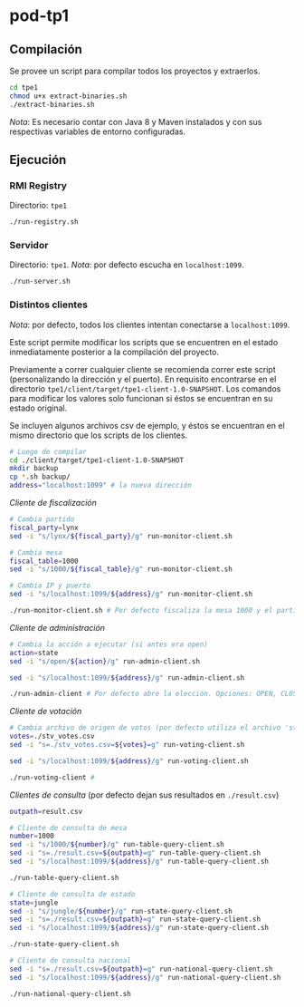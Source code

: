 # pod-tp1

## Compilación

Se provee un script para compilar todos los proyectos y extraerlos. 
```bash
cd tpe1
chmod u+x extract-binaries.sh
./extract-binaries.sh
```

*Nota*: Es necesario contar con Java 8 y Maven instalados y con sus respectivas variables de entorno configuradas.

## Ejecución

### RMI Registry
Directorio: `tpe1`
```bash
./run-registry.sh
```

### Servidor
Directorio: `tpe1`.
*Nota*: por defecto escucha en `localhost:1099`.

```bash
./run-server.sh
```

### Distintos clientes
*Nota*: por defecto, todos los clientes intentan conectarse a `localhost:1099`.

Este script permite modificar los scripts que se encuentren en el estado inmediatamente posterior a la compilación del proyecto.

Previamente a correr cualquier cliente se recomienda correr este script (personalizando la dirección y el puerto). En requisito encontrarse en el directorio `tpe1/client/target/tpe1-client-1.0-SNAPSHOT`. Los comandos para modificar los valores solo funcionan si éstos se encuentran en su estado original.

Se incluyen algunos archivos csv de ejemplo, y éstos se encuentran en el mismo directorio que los scripts de los clientes.
```bash
# Luego de compilar
cd ./client/target/tpe1-client-1.0-SNAPSHOT
mkdir backup
cp *.sh backup/
address="localhost:1099" # la nueva dirección
```

*Cliente de fiscalización*
```bash
# Cambia partido
fiscal_party=lynx
sed -i "s/lynx/${fiscal_party}/g" run-monitor-client.sh

# Cambia mesa
fiscal_table=1000
sed -i "s/1000/${fiscal_table}/g" run-monitor-client.sh

# Cambia IP y puerto
sed -i "s/localhost:1099/${address}/g" run-monitor-client.sh

./run-monitor-client.sh # Por defecto fiscaliza la mesa 1000 y el partido LYNX
```

*Cliente de administración*
```bash
# Cambia la acción a ejecutar (si antes era open)
action=state
sed -i "s/open/${action}/g" run-admin-client.sh

sed -i "s/localhost:1099/${address}/g" run-admin-client.sh

./run-admin-client # Por defecto abre la elección. Opciones: OPEN, CLOSE, STATE
```

*Cliente de votación*
```bash
# Cambia archivo de origen de votos (por defecto utiliza el archivo 'stv_votes.csv')
votes=./stv_votes.csv
sed -i "s=./stv_votes.csv=${votes}=g" run-voting-client.sh

sed -i "s/localhost:1099/${address}/g" run-voting-client.sh

./run-voting-client # 
```

*Clientes de consulta*
(por defecto dejan sus resultados en `./result.csv`)
```bash
outpath=result.csv

# Cliente de consulta de mesa
number=1000
sed -i "s/1000/${number}/g" run-table-query-client.sh
sed -i "s=./result.csv=${outpath}=g" run-table-query-client.sh
sed -i "s/localhost:1099/${address}/g" run-table-query-client.sh

./run-table-query-client.sh

# Cliente de consulta de estado
state=jungle
sed -i "s/jungle/${number}/g" run-state-query-client.sh
sed -i "s=./result.csv=${outpath}=g" run-state-query-client.sh
sed -i "s/localhost:1099/${address}/g" run-state-query-client.sh

./run-state-query-client.sh

# Cliente de consulta nacional
sed -i "s=./result.csv=${outpath}=g" run-national-query-client.sh
sed -i "s/localhost:1099/${address}/g" run-national-query-client.sh

./run-national-query-client.sh
```
